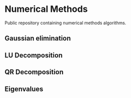 # Numerical Methods

Public repository containing numerical methods algorithms.

## Gaussian elimination

## LU Decomposition

## QR Decomposition

## Eigenvalues
